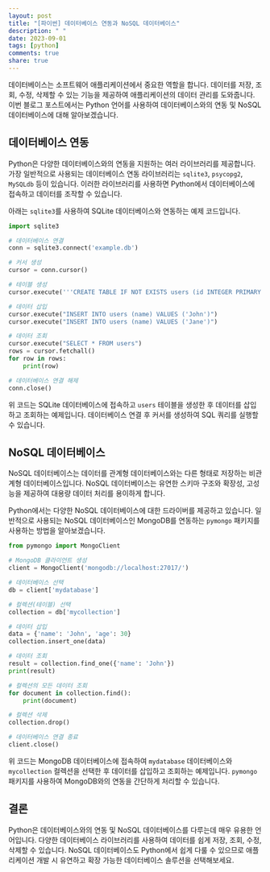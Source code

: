 ```yaml
---
layout: post
title: "[파이썬] 데이터베이스 연동과 NoSQL 데이터베이스"
description: " "
date: 2023-09-01
tags: [python]
comments: true
share: true
---
```


데이터베이스는 소프트웨어 애플리케이션에서 중요한 역할을 합니다. 데이터를 저장, 조회, 수정, 삭제할 수 있는 기능을 제공하여 애플리케이션의 데이터 관리를 도와줍니다. 이번 블로그 포스트에서는 Python 언어를 사용하여 데이터베이스와의 연동 및 NoSQL 데이터베이스에 대해 알아보겠습니다.

## 데이터베이스 연동

Python은 다양한 데이터베이스와의 연동을 지원하는 여러 라이브러리를 제공합니다. 가장 일반적으로 사용되는 데이터베이스 연동 라이브러리는 `sqlite3`, `psycopg2`, `MySQLdb` 등이 있습니다. 이러한 라이브러리를 사용하면 Python에서 데이터베이스에 접속하고 데이터를 조작할 수 있습니다.

아래는 `sqlite3`를 사용하여 SQLite 데이터베이스와 연동하는 예제 코드입니다.

```python
import sqlite3

# 데이터베이스 연결
conn = sqlite3.connect('example.db')

# 커서 생성
cursor = conn.cursor()

# 테이블 생성
cursor.execute('''CREATE TABLE IF NOT EXISTS users (id INTEGER PRIMARY KEY, name TEXT)''')

# 데이터 삽입
cursor.execute("INSERT INTO users (name) VALUES ('John')")
cursor.execute("INSERT INTO users (name) VALUES ('Jane')")

# 데이터 조회
cursor.execute("SELECT * FROM users")
rows = cursor.fetchall()
for row in rows:
    print(row)

# 데이터베이스 연결 해제
conn.close()
```

위 코드는 SQLite 데이터베이스에 접속하고 `users` 테이블을 생성한 후 데이터를 삽입하고 조회하는 예제입니다. 데이터베이스 연결 후 커서를 생성하여 SQL 쿼리를 실행할 수 있습니다.

## NoSQL 데이터베이스

NoSQL 데이터베이스는 데이터를 관계형 데이터베이스와는 다른 형태로 저장하는 비관계형 데이터베이스입니다. NoSQL 데이터베이스는 유연한 스키마 구조와 확장성, 고성능을 제공하여 대용량 데이터 처리를 용이하게 합니다.

Python에서는 다양한 NoSQL 데이터베이스에 대한 드라이버를 제공하고 있습니다. 일반적으로 사용되는 NoSQL 데이터베이스인 MongoDB를 연동하는 `pymongo` 패키지를 사용하는 방법을 알아보겠습니다.

```python
from pymongo import MongoClient

# MongoDB 클라이언트 생성
client = MongoClient('mongodb://localhost:27017/')

# 데이터베이스 선택
db = client['mydatabase']

# 컬렉션(테이블) 선택
collection = db['mycollection']

# 데이터 삽입
data = {'name': 'John', 'age': 30}
collection.insert_one(data)

# 데이터 조회
result = collection.find_one({'name': 'John'})
print(result)

# 컬렉션의 모든 데이터 조회
for document in collection.find():
    print(document)

# 컬렉션 삭제
collection.drop()

# 데이터베이스 연결 종료
client.close()
```

위 코드는 MongoDB 데이터베이스에 접속하여 `mydatabase` 데이터베이스와 `mycollection` 컬렉션을 선택한 후 데이터를 삽입하고 조회하는 예제입니다. `pymongo` 패키지를 사용하여 MongoDB와의 연동을 간단하게 처리할 수 있습니다.

## 결론

Python은 데이터베이스와의 연동 및 NoSQL 데이터베이스를 다루는데 매우 유용한 언어입니다. 다양한 데이터베이스 라이브러리를 사용하여 데이터를 쉽게 저장, 조회, 수정, 삭제할 수 있습니다. NoSQL 데이터베이스도 Python에서 쉽게 다룰 수 있으므로 애플리케이션 개발 시 유연하고 확장 가능한 데이터베이스 솔루션을 선택해보세요.